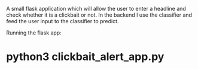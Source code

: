 A small flask application which will allow the user to enter a headline and check whether it is a clickbait or not. In the backend I use the classifier and feed the user input to the classifier to predict.

Running the flask app:

# python3 clickbait_alert_app.py
